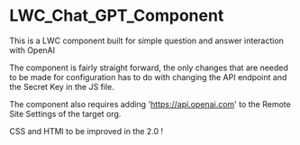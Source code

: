 # LWC_Chat_GPT_Component
This is a LWC component built for simple question and answer interaction with OpenAI

The component is fairly straight forward, the only changes that are needed to be made for configuration has to do with changing the API endpoint and the Secret Key in the JS file.  

The component also requires adding 'https://api.openai.com' to the Remote Site Settings of the target org. 

CSS and HTMl to be improved in the 2.0 !
